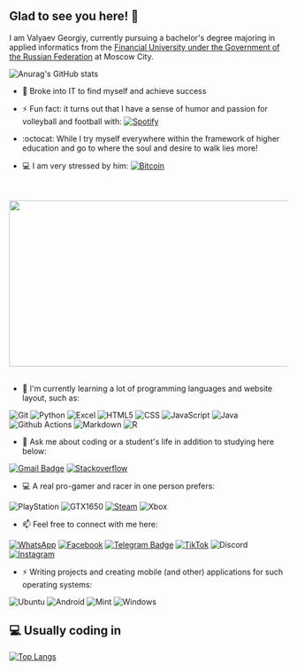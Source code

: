 ## Glad to see you here! 👋

I am Valyaev Georgiy, currently pursuing a bachelor's degree majoring in applied informatics from the [Financial University under the Government of the Russian Federation](http://www.fa.ru/Pages/Home.aspx) at Moscow City.

![Anurag's GitHub stats](https://github-readme-stats.vercel.app/api?username=Valyaevgeorgiy&count_private=true&show_icons=true&theme=tokyonight)

- 🚀 Broke into IT to find myself and achieve success

- ⚡ Fun fact: it turns out that I have a sense of humor and passion for volleyball and football with:     [![Spotify](https://img.shields.io/badge/Spotify-1ED760?&style=flat&logo=spotify&logoColor=black)](https://open.spotify.com/user/388ign04u6039jdr9leyv0ofi?si=1f6d3a89edac431c)

- :octocat: While I try myself everywhere within the framework of higher education and go to where the soul and desire to walk lies more!

- 💻 I am very stressed by him:     [![Bitcoin](https://img.shields.io/badge/Bitcoin-000000?style=flat&logo=bitcoin&logoColor=white)](https://ru.investing.com/crypto/bitcoin/btc-usd)

<br>
<br>
<img src="https://intro.rustbridge.com/img/ferris.gif" width="1200" height="300">
<br>
<br>

- 🌱 I'm currently learning a lot of programming languages and website layout, such as:

![Git](https://img.shields.io/badge/-Git-gray?style=flat&logo=git)
![Python](https://img.shields.io/badge/-Python-8fcfd1?style=flat&logo=Python)
![Excel](https://img.shields.io/badge/Microsoft_Excel-217346?style=flat&logo=microsoft-excel&logoColor=white)
![HTML5](https://img.shields.io/badge/-HTML5-E34F26?style=flat&logo=html5&logoColor=white)
![CSS](https://img.shields.io/badge/CSS-239120?&style=flat&logo=css3&logoColor=white)
![JavaScript](https://img.shields.io/badge/JavaScript-F7DF1E?style=flat&logo=javascript&logoColor=black)
![Java](https://img.shields.io/badge/-Java-E34A86?style=flat&logo=java)
![Github Actions](https://img.shields.io/badge/-Github_Actions-2088FF?style=flat&logo=github-actions&logoColor=white)
![Markdown](https://img.shields.io/badge/Markdown-000000?style=flat&logo=markdown&logoColor=white)
![R](https://img.shields.io/badge/R-276DC3?style=flat&logo=r&logoColor=white)

- 💬 Ask me about coding or a student's life in addition to studying here below:

[![Gmail Badge](https://img.shields.io/badge/-valyaev02gg@gmail.com-c14438?style=flat&logo=Gmail&logoColor=white)](mailto:valyaev02gg@gmail.com "Connect via Email")
[![Stackoverflow](https://img.shields.io/badge/Stack_Overflow-FE7A16?style=flat&logo=stack-overflow&logoColor=white)](https://stackoverflow.com/users/16944689/valyaev-georgiy?tab=profile)

- 💻 A real pro-gamer and racer in one person prefers:

![PlayStation](https://img.shields.io/badge/PlayStation-003791?style=flat&logo=playstation&logoColor=white)
![GTX1650](https://img.shields.io/badge/NVIDIA-GTX1650-76B900?style=flat&logo=nvidia&logoColor=white)
[![Steam](https://img.shields.io/badge/Steam-000000?style=flat&logo=steam&logoColor=white)](https://store.steampowered.com)
![Xbox](https://img.shields.io/badge/Xbox-107C10?style=flat&logo=xbox&logoColor=white)

- 📫 Feel free to connect with me here:

[![WhatsApp](https://img.shields.io/badge/WhatsApp-25D366?style=flat&logo=whatsapp&logoColor=white)](https://wa.me/79168779534?text=%D0%9F%D1%80%D0%B8%D0%B2%D0%B5%D1%82%20%D0%BE%D1%82%20%D0%95%D0%B3%D0%BE%D1%80%D0%B0%20%D0%92%D0%B0%D0%BB%D1%8F%D0%B5%D0%B2%D0%B0!%20%F0%9F%91%8B)
[![Facebook](https://img.shields.io/badge/Facebook-1877F2?style=flat&logo=facebook&logoColor=white)](https://facebook.com/exponentiaall)
[![Telegram Badge](https://img.shields.io/badge/-@AsUsVeRsUs-0088CC?style=flat&logo=Telegram&logoColor=white)](https://t.me/AsUsVeRsUs "Contact on Telegram")
[![TikTok](https://img.shields.io/badge/TikTok-000000?style=flat&logo=tiktok&logoColor=white)](https://vm.tiktok.com/ZSeFvxwFk/)
![Discord](https://img.shields.io/badge/Discord-7289DA?style=flat&logo=discord&logoColor=white)
[![Instagram](https://img.shields.io/badge/Instagram-E4405F?style=flat&logo=instagram&logoColor=white)](https://instagram.com/valyaev_egor)

- ⚡ Writing projects and creating mobile (and other) applications for such operating systems:

![Ubuntu](https://img.shields.io/badge/Ubuntu-E95420?style=flat&logo=ubuntu&logoColor=white)
![Android](https://img.shields.io/badge/Android-3DDC84?style=flat&logo=android&logoColor=white)
![Mint](https://img.shields.io/badge/Linux_Mint-87CF3E?style=flat&logo=linux-mint&logoColor=white)
![Windows](https://img.shields.io/badge/Windows-0078D6?style=flat&logo=windows&logoColor=white)

## 💻 Usually coding in

[![Top Langs](https://github-readme-stats.vercel.app/api/top-langs/?username=Valyaevgeorgiy&layout=compact&theme=blue-green)](https://github.com/anuraghazra/github-readme-stats)
